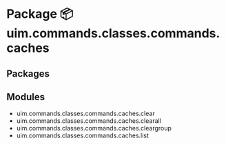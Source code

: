 # Package 📦 uim.commands.classes.commands.caches

## Packages

## Modules
* uim.commands.classes.commands.caches.clear
* uim.commands.classes.commands.caches.clearall
* uim.commands.classes.commands.caches.cleargroup
* uim.commands.classes.commands.caches.list
